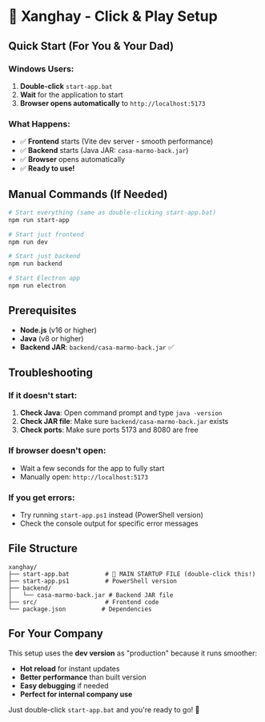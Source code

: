 # 🚀 Xanghay - Click & Play Setup

## Quick Start (For You & Your Dad)

### Windows Users:

1. **Double-click** `start-app.bat`
2. **Wait** for the application to start
3. **Browser opens automatically** to `http://localhost:5173`

### What Happens:

- ✅ **Frontend** starts (Vite dev server - smooth performance)
- ✅ **Backend** starts (Java JAR: `casa-marmo-back.jar`)
- ✅ **Browser** opens automatically
- ✅ **Ready to use!**

## Manual Commands (If Needed)

```bash
# Start everything (same as double-clicking start-app.bat)
npm run start-app

# Start just frontend
npm run dev

# Start just backend
npm run backend

# Start Electron app
npm run electron
```

## Prerequisites

- **Node.js** (v16 or higher)
- **Java** (v8 or higher)
- **Backend JAR**: `backend/casa-marmo-back.jar` ✅

## Troubleshooting

### If it doesn't start:

1. **Check Java**: Open command prompt and type `java -version`
2. **Check JAR file**: Make sure `backend/casa-marmo-back.jar` exists
3. **Check ports**: Make sure ports 5173 and 8080 are free

### If browser doesn't open:

- Wait a few seconds for the app to fully start
- Manually open: `http://localhost:5173`

### If you get errors:

- Try running `start-app.ps1` instead (PowerShell version)
- Check the console output for specific error messages

## File Structure

```
xanghay/
├── start-app.bat          # 🎯 MAIN STARTUP FILE (double-click this!)
├── start-app.ps1          # PowerShell version
├── backend/
│   └── casa-marmo-back.jar # Backend JAR file
├── src/                   # Frontend code
└── package.json          # Dependencies
```

## For Your Company

This setup uses the **dev version** as "production" because it runs smoother:

- **Hot reload** for instant updates
- **Better performance** than built version
- **Easy debugging** if needed
- **Perfect for internal company use**

Just double-click `start-app.bat` and you're ready to go! 🎯
